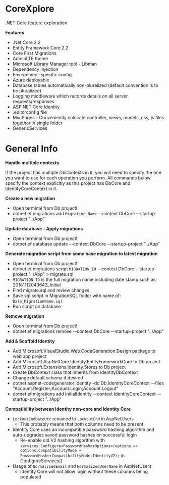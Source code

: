 # CoreXplore
.NET Core feature exploration

**Features**

* .Net Core 2.2
* Entity Framework Core 2.2
* Core First Migrations
* AdminLTE theme
* Microsoft Library Manager tool - Libman
* Dependency Injection
* Environment-specific config
* Azure deployable
* Database tables automatically non-pluralized (default convention is to be pluralized)
* Logging middleware which records details on all server requests/responses
* ASP.NET Core Identity
* .editorconfig file
* MvcPages - Conveniently colocate controller, views, models, css, js files together in single folder
* GenericServices

# General Info

**Handle multiple contexts**

If the project has multiple DbContexts in it, you will need to specify the one you want to use for each operation you perform. All commands below specify the context explicitly as this project has DbCore and IdentityCoreContext in it.

**Create a new migration**
* Open terminal from Db project!
* dotnet ef migrations add `Migration_Name` --context DbCore --startup-project "../App"
    
**Update database - Apply migrations**
* Open terminal from Db project!
* dotnet ef database update --context DbCore --startup-project "../App"
    
**Generate migration script from some base migration to latest migration**
* Open terminal from Db project!
* dotnet ef migrations script `MIGRATION_ID` --context DbCore --startup-project "../App" > migrate.sql
* `MIGRATION_ID` is the full migration name including date stamp such as: 20181112043643_Initial
* Find migrate.sql and review changes
* Save sql script in MigrationSQL folder with name of: `Date_MigrationName.sql`
* Run script on database

**Remove migration**
* Open terminal from Db project!
* dotnet ef migrations remove --context DbCore --startup-project "../App"

**Add & Scaffold Identity**
* Add Microsoft.VisualStudio.Web.CodeGeneration.Design package to web app project
* Add Microsoft.AspNetCore.Identity.EntityFrameworkCore to Db project
* Add Microsoft.Extensions.Identity.Stores to Db project
* Create DbContext class that inherits from IdentityDbContext
* Change default schema if desired
* dotnet aspnet-codegenerator identity -dc Db.IdentityCoreContext --files "Account.Register;Account.Login;Account.Logout"
* dotnet ef migrations add InitialIdentity --context IdentityCoreContext --startup-project "../App"

**Compatibility between Identity non-core and Identity Core**
* `LockoutEndDateUtc` renamed to `LockoutEnd` in AspNetUsers
  * This probably means that both columns need to be present
* Identity Core uses an incompatible password hashing algorithm and auto-upgrades saved password hashes on successful login
  * Re-enable old V2 hashing algorithm with `services.Configure<PasswordHasherOptions>(options => options.CompatibilityMode = PasswordHasherCompatibilityMode.IdentityV2);` in ConfigureServices()
* Usage of `NormalizedEmail` and `NormalizedUserName` in AspNetUsers
  * Identity Core will not allow login without these columns being populated
